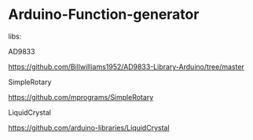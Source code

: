 # Arduino-Function-generator



libs:



AD9833

https://github.com/Billwilliams1952/AD9833-Library-Arduino/tree/master



SimpleRotary

https://github.com/mprograms/SimpleRotary



LiquidCrystal

https://github.com/arduino-libraries/LiquidCrystal

